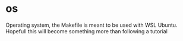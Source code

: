 # os
Operating system, the Makefile is meant to be used with WSL Ubuntu. Hopefull this will become something more than following a tutorial
